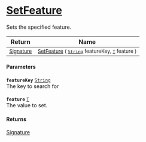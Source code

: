 # [SetFeature](./Signature-100663443.md)

Sets the specified feature.

| Return | Name | 
| --- | --- | 
| <sub>[Signature](./../Signature.md)</sub>| <sub>[SetFeature](./Signature-100663443.md) ( [`String`](https://docs.microsoft.com/en-us/dotnet/api/System.String) featureKey, [`T`](./Signature-100663443.md) feature )</sub>| <br>


#### Parameters
**`featureKey`**  [`String`](https://docs.microsoft.com/en-us/dotnet/api/System.String)<br>The key to search for<br><br>**`feature`**  [`T`](./Signature-100663443.md)<br>The value to set.
#### Returns
[Signature](./../Signature.md)<br>
